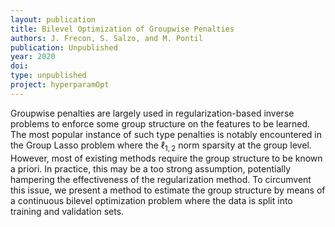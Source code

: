 ```yaml
---
layout: publication
title: Bilevel Optimization of Groupwise Penalties
authors: J. Frecon, S. Salzo, and M. Pontil
publication: Unpublished
year: 2020
doi:
type: unpublished
project: hyperparamOpt
---
```


Groupwise penalties are largely used in regularization-based inverse problems to enforce some group structure on the features to be learned. The most popular instance of such type penalties is notably encountered in the Group Lasso problem where the $\ell_{1,2}$ norm sparsity at the group level. However, most of existing methods require the group structure to be known a priori. In practice, this may be a too strong assumption, potentially hampering the effectiveness of the regularization method. To circumvent this issue, we present a method to estimate the group structure by means of a continuous bilevel optimization problem where the data is split into training and validation sets.
